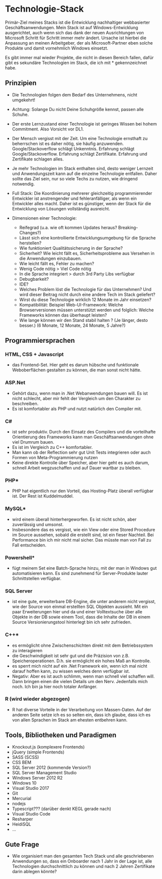 # Technologie-Stack

Primär-Ziel meines Stacks ist die Entwicklung nachhaltiger webbasierter Geschäftsanwendungen.
Mein Stack ist auf Windows-Entwicklung ausgerichtet, auch wenn sich das dank der neuen Ausrichtungen von Microsoft Schritt für Schritt immer mehr ändert. Ursache ist hierbei die Anpassung an meinen Arbeitgeber, der als Microsoft-Partner eben solche Produkte und damit vornehmlich Windows einsetzt.

Es gibt immer mal wieder Projekte, die nicht in diesen Bereich fallen, dafür gibt es sekundäre Technologien im Stack, die ich mit * gekennzeichnet habe.

## Prinzipien

  - Die Technologien folgen dem Bedarf des Unternehmens, nicht umgekehrt!
  - Achtung: Solange Du nicht Deine Schuhgröße kennst, passen alle Schuhe.
  - Der erste Lernzustand einer Technologie ist geringes Wissen bei hohem Commitment. Also Vorsicht vor DL1.
  - Der Mensch vergisst mit der Zeit. Um eine Technologie ernsthaft zu beherrschen ist es daher nötig, sie häufig anzuwenden. Google/Stackoverflow schlägt Unkenntnis. Erfahrung schlägt Google/Stackoverflow. Erfahrung schlägt Zertifikate. Erfahrung und Zertifikate schlagen alles.
  - Je mehr Technologien im Stack enthalten sind, desto weniger Lernzeit und Anwendungszeit kann auf die einzelne Technologie entfallen. Daher sollte das Ziel sein, nur so viele Techs zu nutzen, wie dringend notwendig.
  - Full Stack: Die Koordinierung mehrerer gleichzeitig programmierender Entwickler ist anstrengender und fehleranfälliger, als wenn ein Entwickler alles macht. Daher ist es günstiger, wenn der Stack für die Entwicklung von Lösungen vollständig ausreicht. 

  - Dimensionen einer Technologie:
    - Reifegrad (u.a. wie oft kommen Updates heraus? Breaking-Changes?)
    - Lässt sich eine kontrollierte Entwicklungsumgebung für die Sprache herstellen?
    - Wie funktioniert Qualitätssicherung in der Sprache?
    - Sicherheit? Wie leicht fällt es, Sicherheitsprobleme aus Versehen in die Anwendungen einzubauen.
    - Wie leicht fällt es, Fehler zu machen?
    - Wenig Code nötig > Viel Code nötig
    - In die Sprache integriert > durch 3rd Party Libs verfügbar
    - Debugbarkeit?
    - IDE?
    - Welches Problem löst die Technologie für das Unternehmen? Und wird dieser Beitrag nicht durch eine andere Tech im Stack geliefert?
    - Wirst du diese Technologie wirklich 12 Monate im Jahr einsetzen?
    - Kompatibilität: Beispiel Web-UI-Framework: Welche Browserversionen müssen unterstützt werden und folglich: Welche Frameworks können das überhaupt leisten?
    - Wie lange können wir den Stand stabil halten ? (Je länger, desto besser.) (6 Monate, 12 Monate, 24 Monate, 5 Jahre?)

## Programmiersprachen

### HTML, CSS + Javascript

  - das Frontend-Set. Hier geht es darum hübsche und funktionale Weboberflächen gestalten zu können, die man sonst nicht hätte. 

### ASP.Net 

  - Gehört dazu, wenn man in .Net Webanwendungen bauen will. Es ist nicht schlecht, aber mir fehlt der Vergleich um den Charakter zu beschreiben.
  - Es ist komfortabler als PHP und nutzt natürlich den Compiler mit.

### C# 

  - ist sehr produktiv. Durch den Einsatz des Compilers und die vorteilhafte Orientierung des Frameworks kann man Geschäftsanwendungen ohne viel Drumrum bauen. 
  - Es ist im Vergleich zu C++ komfortabler. 
  - Man kann ob der Reflection sehr gut Unit Tests integrieren oder auch Formen von Meta-Programmierung nutzen
  - Keine direkte Kontrolle über Speicher, aber hier geht es auch darum, schnell Arbeit wegzuschaffen und auf Dauer wartbar zu bleiben.

### PHP*

  - PHP hat eigentlich nur den Vorteil, das Hosting-Platz überall verfügbar ist. Der Rest ist Kuddelmuddel.

  
### MySQL*

  - wird einem überall hinterhergeworfen. Es ist nicht schön, aber zuverlässig und umsonst. 
  - Insbesondere das es vergisst, wie ein View oder eine Stored Procedure im Source aussehen, sobald die erstellt sind, ist ein fieser Nachteil. Bei Performance bin ich mir nicht mal sicher. Das müsste man von Fall zu Fall entscheiden.


### Powershell*

  - fügt meinem Set eine Batch-Sprache hinzu, mit der man in Windows gut automatisieren kann. Es sind zunehmend für Server-Produkte lauter Schnittstellen verfügbar. 

### SQL Server 

  - ist eine gute, erweiterbare DB-Engine, die unter anderem nicht vergisst, wie der Source von einmal erstellten SQL Objekten aussieht. Mit ein paar Erweiterungen hier und da und einer Volltextsuche über alle Objekte in der DB sowie einem Tool, dass die Inhalte der DB in einem Source Versionierungstool hinterlegt bin ich sehr zufrieden. 

### C++*

  - es ermöglicht ohne Zwischenschichten direkt mit dem Betriebssystem zu interagieren
  - die Geschwindigkeit ist sehr gut und die Präzision von z.B. Speicheroperationen. D.h. sie ermöglicht ein hohes Maß an Kontrolle. 
  - es sperrt mich nicht auf ein .Net Framework ein, wenn ich mal nicht darauf hoffen kann, zu wissen welches denn verfügbar ist.
  - Negativ: Aber es ist auch schlimm, wenn man schnell viel schaffen will. Dann bringen einen die vielen Details um den Nerv. Jedenfalls mich noch. Ich bin ja hier noch totaler Anfänger.

### R (wird wieder abgezogen)

  - R hat diverse Vorteile in der Verarbeitung von Massen-Daten. Auf der anderen Seite setze ich es so selten ein, dass ich glaube, dass ich es von allen Sprachen im Stack am ehesten entbehren kann.
  
## Tools, Bibliotheken und Paradigmen

  - Knockout.js (komplexere Frontends)
  - jQuery (simple Frontends)
  - SASS (SCSS)
  - CSS BEM
  - SQL Server 2012 (kommende Version?)
  - SQL Server Management Studio
  - Windows Server 2012 R2
  - Windows 10
  - Visual Studio 2017
  - Git
  - Mercurial
  - nodejs
  - Typescript??? (darüber denkt KEGL gerade nach)
  - Visual Studio Code
  - Resharper
  - HeidiSQL
  - ...
  
## Gute Frage

  - Wie organisiert man den gesamten Tech Stack und alle geschriebenen Anwendungen so, dass ein Onboarder nach 1 Jahr in der Lage ist, alle Technologien durchschnittlich zu können und nach 2 Jahren Zertifikate darin ablegen könnte?
  
 
  

